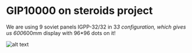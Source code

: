 # GIP10000 on steroids project

We are using 9 soviet panels IGPP-32/32 in 3*3 configuration, which gives us 600*600mm display with 96*96 dots on it!

![alt text](https://github.com/radiolok/igpp32_32/blob/master/igpp_pups.jpg?raw=true)

